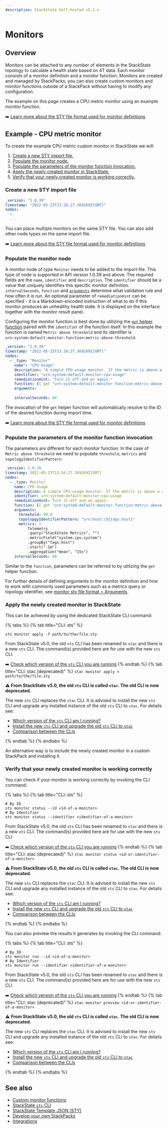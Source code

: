 ```yaml
---
description: StackState Self-hosted v5.1.x
---
```


# Monitors

## Overview

Monitors can be attached to any number of elements in the StackState topology to calculate a health state based on 4T data. Each monitor consists of a monitor definition and a monitor function. Monitors are created and managed by StackPacks, you can also create custom monitors and monitor functions outside of a StackPack without having to modify any configuration.

The example on this page creates a CPU metric monitor using an example monitor function.

➡️ [Learn more about the STY file format used for monitor definitions](monitor-sty-file-format.md)

## Example - CPU metric monitor

To create the example CPU metric custom monitor in StackState we will:

1. [Create a new STY import file.](#create-a-new-sty-import-file)
2. [Populate the monitor node.](#populate-the-monitor-node)
3. [Populate the parameters of the monitor function invocation.](#populate-the-parameters-of-the-monitor-function-invocation)
4. [Apply the newly created monitor in StackState.](#apply-the-newly-created-monitor-in-stackstate)
5. [Verify that your newly created monitor is working correctly.](#verify-that-your-newly-created-monitor-is-working-correctly)

### Create a new STY import file

```yaml
_version: "1.0.39"
timestamp: "2022-05-23T13:16:27.369269Z[GMT]"
nodes:
  -
  ...
```

You can place multiple monitors on the same STY file. You can also add other node types on the same import file.

➡️ [Learn more about the STY file format used for monitor definitions](monitor-sty-file-format.md)

### Populate the monitor node

A monitor node of type `Monitor` needs to be added to the import file. This type of node is supported in API version 1.0.39 and above. The required fields are the `name`, `identifier` and `description`. The `identifier` should be a value that uniquely identifies this specific monitor definition. `intervalSeconds`, `function` and [`arguments`](/develop/developer-guides/monitors/monitor-sty-file-format.md#arguments) determine what validation rule and how often it is run. An optional parameter of `remediationHint` can be specified - it is a Markdown-encoded instruction of what to do if this monitor produces an unhealthy health state. It is displayed on the interface together with the monitor result panel.

Configuring the monitor function is best done by utilizing the [`get` helper function](/develop/reference/st/st_reference.md#get) paired with the `identifier` of the function itself. In this example the function is named `Metric above threshold` and its identifier is `urn:system:default:monitor-function:metric-above-threshold`.

```yaml
_version: "1.0.39"
timestamp: "2022-05-23T13:16:27.369269Z[GMT]"
nodes:
  - _type: "Monitor"
    name": "CPU Usage"
    description: "A simple CPU-usage monitor. If the metric is above a given threshold, the state is set to CRITICAL."
    identifier: "urn:system:default:monitor:cpu-usage"
    remediationHint: "Turn it off and on again."
    function: {{ get "urn:system:default:monitor-function:metric-above-threshold" }}
    arguments:
      ...
    intervalSeconds: 60
```

The invocation of the `get` helper function will automatically resolve to the ID of the desired function during import time.

➡️ [Learn more about the STY file format used for monitor definitions](monitor-sty-file-format.md)

### Populate the parameters of the monitor function invocation

The parameters are different for each monitor function. In the case of `Metric above threshold` we need to populate `threshold`, `metrics` and `topologyIdentifierPattern`:

```yaml
_version: 1.0.39
timestamp: 2022-05-23T13:16:27.369269Z[GMT]
nodes:
  - _type: Monitor
    name: CPU Usage
    description: A simple CPU-usage monitor. If the metric is above a given threshold, the state is set to CRITICAL.
    identifier: urn:system:default:monitor:cpu-usage
    remediationHint: Turn it off and on again.
    function: {{ get "urn:system:default:monitor-function:metric-above-threshold" }}
    arguments:
      threshold: 90.0
      topolopgyIdentifierPattern: "urn:host:/${tags.host}"
      metrics: |-
          Telemetry
          .query("StackState Metrics", "")
          .metricField("system.cpu.system")
          .groupBy("tags.host")
          .start("-1m")
          .aggregation("mean", "15s")
    intervalSeconds: 60
```

Similar to the `function`, parameters can be referred to by utilizing the `get` helper function.

For further details of defining arguments in the monitor definition and how to work with commonly used parameters such as a metrics query or topology identifier, see [monitor sty file format > Arguments](/develop/developer-guides/monitors/monitor-sty-file-format.md#arguments).

### Apply the newly created monitor in StackState

This can be achieved by using the dedicated StackState CLI command:

{% tabs %}[](http://not.a.link "StackState Self-Hosted only")
{% tab title="CLI: sts" %}[](http://not.a.link "StackState Self-Hosted only")
```
sts monitor apply -f path/to/the/file.sty
```

From StackState v5.0, the old `sts` CLI has been renamed to `stac` and there is a new `sts` CLI. The command(s) provided here are for use with the new `sts` CLI.

➡️ [Check which version of the `sts` CLI you are running](/setup/cli/cli-comparison.md#which-version-of-the-cli-am-i-running "StackState Self-Hosted only")
{% endtab %}[](http://not.a.link "StackState Self-Hosted only")
{% tab title="CLI: stac (deprecated)" %}[](http://not.a.link "StackState Self-Hosted only")
`stac monitor apply < path/to/the/file.sty`[](http://not.a.link "StackState Self-Hosted only")

⚠️ **From StackState v5.0, the old `sts` CLI is called `stac`. The old CLI is now deprecated.**

The new `sts` CLI replaces the `stac` CLI. It is advised to install the new `sts` CLI and upgrade any installed instance of the old `sts` CLI to `stac`. For details see:[](http://not.a.link "StackState Self-Hosted only")

* [Which version of the `sts` CLI am I running?](/setup/cli/cli-comparison.md#which-version-of-the-cli-am-i-running "StackState Self-Hosted only")
* [Install the new `sts` CLI and upgrade the old `sts` CLI to `stac`](/setup/cli/cli-sts.md#install-the-new-sts-cli "StackState Self-Hosted only")
* [Comparison between the CLIs](/setup/cli/cli-comparison.md "StackState Self-Hosted only")

{% endtab %}[](http://not.a.link "StackState Self-Hosted only")
{% endtabs %}[](http://not.a.link "StackState Self-Hosted only")

An alternative way is to include the newly created monitor in a custom StackPack and installing it.

### Verify that your newly created monitor is working correctly

You can check if your monitor is working correctly by invoking the CLI command:

{% tabs %}[](http://not.a.link "StackState Self-Hosted only")
{% tab title="CLI: sts" %}[](http://not.a.link "StackState Self-Hosted only")
```
# By ID
sts monitor status --id <id-of-a-monitor>
# By Identifier
sts monitor status --identifier <identifier-of-a-monitor>
```

From StackState v5.0, the old `sts` CLI has been renamed to `stac` and there is a new `sts` CLI. The command(s) provided here are for use with the new `sts` CLI.

➡️ [Check which version of the `sts` CLI you are running](/setup/cli/cli-comparison.md#which-version-of-the-cli-am-i-running "StackState Self-Hosted only")
{% endtab %}[](http://not.a.link "StackState Self-Hosted only")
{% tab title="CLI: stac (deprecated)" %}[](http://not.a.link "StackState Self-Hosted only")
`stac monitor status <id-or-identifier-of-a-monitor>`[](http://not.a.link "StackState Self-Hosted only")


⚠️ **From StackState v5.0, the old `sts` CLI is called `stac`. The old CLI is now deprecated.**

The new `sts` CLI replaces the `stac` CLI. It is advised to install the new `sts` CLI and upgrade any installed instance of the old `sts` CLI to `stac`. For details see:[](http://not.a.link "StackState Self-Hosted only")

* [Which version of the `sts` CLI am I running?](/setup/cli/cli-comparison.md#which-version-of-the-cli-am-i-running "StackState Self-Hosted only")
* [Install the new `sts` CLI and upgrade the old `sts` CLI to `stac`](/setup/cli/cli-sts.md#install-the-new-sts-cli "StackState Self-Hosted only")
* [Comparison between the CLIs](/setup/cli/cli-comparison.md "StackState Self-Hosted only")

{% endtab %}[](http://not.a.link "StackState Self-Hosted only")
{% endtabs %}[](http://not.a.link "StackState Self-Hosted only")

You can also preview the results it generates by invoking the CLI command:

{% tabs %}[](http://not.a.link "StackState Self-Hosted only")
{% tab title="CLI: sts" %}[](http://not.a.link "StackState Self-Hosted only")
```
# By ID
sts monitor run --id <id-of-a-monitor>
# By Identifier
sts monitor run --identifier <identifier-of-a-monitor>
```

From StackState v5.0, the old `sts` CLI has been renamed to `stac` and there is a new `sts` CLI. The command(s) provided here are for use with the new `sts` CLI.

➡️ [Check which version of the `sts` CLI you are running](/setup/cli/cli-comparison.md#which-version-of-the-cli-am-i-running "StackState Self-Hosted only")
{% endtab %}[](http://not.a.link "StackState Self-Hosted only")
{% tab title="CLI: stac (deprecated)" %}[](http://not.a.link "StackState Self-Hosted only")
`stac monitor preview <id-or-identifier-of-a-monitor>`[](http://not.a.link "StackState Self-Hosted only")


⚠️ **From StackState v5.0, the old `sts` CLI is called `stac`. The old CLI is now deprecated.**

The new `sts` CLI replaces the `stac` CLI. It is advised to install the new `sts` CLI and upgrade any installed instance of the old `sts` CLI to `stac`. For details see:[](http://not.a.link "StackState Self-Hosted only")

* [Which version of the `sts` CLI am I running?](/setup/cli/cli-comparison.md#which-version-of-the-cli-am-i-running "StackState Self-Hosted only")
* [Install the new `sts` CLI and upgrade the old `sts` CLI to `stac`](/setup/cli/cli-sts.md#install-the-new-sts-cli "StackState Self-Hosted only")
* [Comparison between the CLIs](/setup/cli/cli-comparison.md "StackState Self-Hosted only")

{% endtab %}[](http://not.a.link "StackState Self-Hosted only")
{% endtabs %}

## See also

* [Custom monitor functions](/develop/developer-guides/custom-functions/monitor-functions.md "StackState Self-Hosted only")
* [StackState `sts` CLI](/setup/cli/cli-sts.md)
* [StackState Template JSON \(STY\)](/develop/reference/st/README.md)
* [Develop your own StackPacks](/stackpacks/sdk.md "StackState Self-Hosted only")
* [Integrations](/stackpacks/integrations/README.md)
